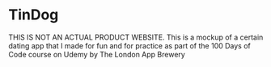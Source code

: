# TinDog
THIS IS NOT AN ACTUAL PRODUCT WEBSITE. This is a mockup of a certain dating app that I made for fun and for practice as part of the 100 Days of Code course on Udemy by The London App Brewery
